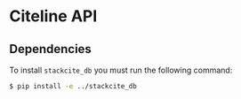 # Citeline API

## Dependencies

To install `stackcite_db` you must run the following command:
```bash
$ pip install -e ../stackcite_db
```